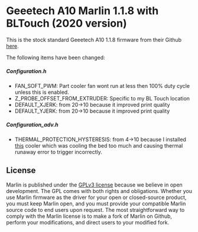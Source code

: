 # Geeetech A10 Marlin 1.1.8 with BLTouch (2020 version)

This is the stock standard Geeetech A10 1.1.8 firmware from their Github [here](https://github.com/Geeetech3D/Prusa_I3_3Dprinter/tree/master/A10_marlin1.1.8_3DTtouch/Marlin).

The following items have been changed:

##### Configuration.h 
- FAN_SOFT_PWM: Part cooler fan wont run at less then 100% duty cycle unless this is enabled.
- Z_PROBE_OFFSET_FROM_EXTRUDER: Specific to my BL Touch location
- DEFAULT_XJERK: from 20->10 because it improved print quality
- DEFAULT_YJERK: from 20->10 because it improved print quality

##### Configuration_adv.h 
- THERMAL_PROTECTION_HYSTERESIS: from 4->10 because I installed [this](https://www.thingiverse.com/thing:4319230) cooler which was cooling the bed too much and causing thermal runaway error to trigger incorrectly.

## License

Marlin is published under the [GPLv3 license](https://github.com/MarlinFirmware/Marlin/blob/1.0.x/COPYING.md) because we believe in open development. The GPL comes with both rights and obligations. Whether you use Marlin firmware as the driver for your open or closed-source product, you must keep Marlin open, and you must provide your compatible Marlin source code to end users upon request. The most straightforward way to comply with the Marlin license is to make a fork of Marlin on Github, perform your modifications, and direct users to your modified fork.
